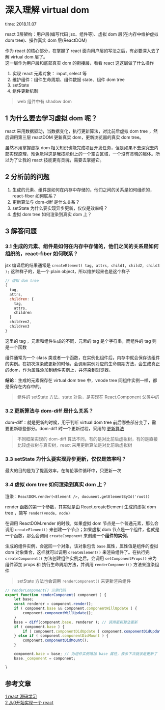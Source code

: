 # 深入理解 virtual dom

time: 2018.11.07

react 3层架构：用户层(编写代码 jsx、组件等)、虚拟 dom 层(在内存中维护虚拟 dom tree)、操作真实 dom 层(ReactDOM)

作为 react 的核心部分，在掌握了 react 面向用户层的写法之后，有必要深入去了解 virtual dom 层了。  
这一层作为用户层和底部真实 dom 的衔接层，看看 react 这这层做了什么操作

1. 实现 react 元素对象： input, select 等
2. 维护组件：组件生命周期、组件数据 state、组件 dom tree
3. setState
4. 组件更新机制

> web 组件中有 shadow dom

## 1 为什么要去学习虚拟 dom 呢？

react 采用数据驱动，当数据变化，执行更新算法，对比前后虚拟 dom tree ，然后调用第三层 reactDOM 更新真实 dom，更新浏览器的真实 dom tree。

虽然不用掌握虚拟 dom 相关知识也能完成项目开发任务，但是如果不去深究去内部实现原理，难免觉得这是我技能树上的一个空白区域，一个没有灵魂的躯体。所以为了让我的 react 技能更有灵魂，需要去掌握它。

## 2 分析前的问题

1. 生成的元素、组件是如何在内存中存储的，他们之间的关系是如何组织的，react-fiber 如何联系？
2. 更新算法与 dom-diff 是什么关系？
3. setState 为什么要实现异步更新，仅仅是效率吗？
4. 虚拟 dom tree 如何渲染到真实 dom 上？

## 3 解答问题

### 3.1 生成的元素、组件是如何在内存中存储的，他们之间的关系是如何组织的，react-fiber 如何联系？

jsx 编译后的结果通常是 `createElement( tag, attrs, child1, child2, child3 );` 这种样子的，是一个 plain object，所以维护起来也是这个样子

```javascript
// 虚拟 dom tree
{
  tag,
  attrs,
  children: {
    tag,
    attrs,
    children
  }
  children2,
  children3
}
```

这里的 tag ，元素和组件生成的不同，元素的 tag 是个字符串，而组件的 tag 则是一个函数

组件通常为一个 class 类或者一个函数，在实例化组件后，内存中就会保存该组件的实例。在初次渲染或更新的时候，会调用实例对应的生命周期方法，会生成真正的dom，作为属性添加到组件实例上，并渲染到浏览器。

**结论**：生成的元素保存在 virtual dom tree 中，vnode tree 同组件实例一样，都是保存在内存中的。

> 组件的 setState 方法、state 对象，是实现在 React.Component 父类中的

### 3.2 更新算法与 dom-diff 是什么关系？

dom-diff：就是更新的时候，用于判断 virtual dom tree 前后哪些部分变了，需要更新哪些部分。dom-diff 时一个更新过程，采用的 [更新算法](./基本使用-react.md#4.2-状态变化时，组件与其子组件如何变化，反应到浏览器更新时如何更新的？)

> 不同框架实现的 dom-diff 算法不同，有的是对比前后虚拟树，有的是直接比较虚拟树与真实树，react 采用更新算法是对比前后虚拟树

### 3.3 setState 为什么要实现异步更新，仅仅是效率吗？

最大的目的是为了提高效率，在每伦事件循环中，只更新一次

### 3.4 虚拟 dom tree 如何渲染到真实 dom 上？

渲染：`ReactDOM.render(<Element />, document.getElementById('root))`

render 函数的第一个参数，其实就是由 React.createElement 生成的虚拟 dom tree ，简写 `render(vnode, node)`

在调用 ReactDOM.render 的时候，如果虚拟 dom 节点是一个普通元素，那么会调用 `createElement()` 来创建一个节点；如果虚拟 dom 节点是一个组件，也就是一个函数，那么会调用 `createComponent` 来创建一个**组件的实例**。

生成的组件实例，会返回一个对象，该对象包含 `base` 属性，属性值是组件的虚拟 dom 对象集合，这样就可以调用 `createElement()` 来渲染组件了。在执行完 `createComponent()` 方法创建组件实例之后，会调用 `setComponentProps()` 来为组件添加 props 和 执行生命周期方法，并调用 `renderComponent()` 方法来渲染组件

> setState 方法也会调用 `renderComponent()` 来更新渲染组件

```javascript
// renderComponent() 示例代码
export function renderComponent( component ) {
    let base;
    const renderer = component.render();
    if ( component.base && component.componentWillUpdate ) {
        component.componentWillUpdate();
    }
    base = diff(component.base, renderer ); // 调用更新算法更新
    if ( component.base ) {
        if ( component.componentDidUpdate ) component.componentDidUpdate();
    } else if ( component.componentDidMount ) {
        component.componentDidMount();
    }

    component.base = base; // 为组件实例增加 base 属性，表示下次就该是更新了
    base._component = component;

}
```

## 参考文章

[1 react 源码学习](https://www.yuque.com/ant-h5/react/pizqme)  
[2 从0开始实现一个 react](https://github.com/hujiulong/blog)
